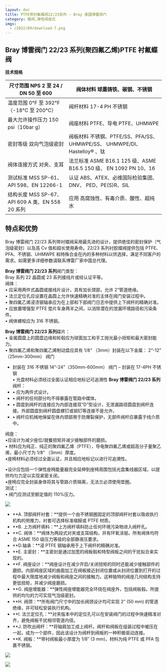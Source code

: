 ```yaml
---
layout: doc
title: PTFE带衬氟蝶阀22/23系列 – Bray 美国博雷阀门
category: 蝶阀,弹性阀座式
imgs:
  - /2022/09/download-7.png
---
```


## Bray 博雷阀门 22/23 系列(聚四氟乙烯)PTFE 衬氟蝶阀

**技术规格**

| 尺寸范围 NPS 2 至 24 / DN 50 至 600              | 阀体材料 球墨铸铁、碳钢、不锈钢                                          |
| ------------------------------------------------ | ------------------------------------------------------------------------ |
| 温度范围 0°F 至 392°F（-18°C 至 200°C）          | 阀杆材料 17-4 PH 不锈钢                                                  |
| 最大允许操作压力 150 psi（10bar g）              | 阀座材料 PTFE、导电 PTFE、UHMWPE                                         |
| 密封等级 双向气泡级密封                          | 阀板材料 不锈钢、PTFE/SS、PFA/SS、UHMWPE/SS、 UHMWPE/DI、Hastelloy® 、钛 |
| 阀体连接方式 对夹、支耳                          | 法兰标准 ASME B16.1 125 级、ASME B16.5 150 级、 EN 1092 PN 10、16        |
| 测试标准 MSS SP-61、API 598、EN 12266-1          | 认证 ABS、ATEX、必维国际检验集团、DNV、 PED、PE(S)R、SIL                 |
| 结构长度 MSS SP-67、API 609 A 类、EN 558 20 系列 | 应用 高腐蚀性、有毒介质、酸性、超纯水                                    |

## 特点和优势

Bray 博雷阀门 22/23 系列带衬蝶阀采用最先进的设计，提供绝佳的密封保护（气泡级密封）以及高 Cv 值和超长使用寿命。22/23 系列衬胶蝶阀提供包括 PTFE、PFA、不锈钢、UHMWPE 和特殊合金在内的多种材料以供选择，满足不同客户的需求。如需更多详细参数请联系博雷厂家中国总代理。

**Bray 博雷阀门 22/23 系列**阀门类型：  
Bray 系列 22 晶圆或 23 系列接线片或经认证平等。  
阀体：  
• 应采用两件式晶圆或接线片设计，具有加长颈部，允许 2“管道绝缘。  
• 法兰定位孔应设置在晶圆上允许快速精确对准的主体在阀门安装过程中。  
• 聚四氟乙烯浸渍钢轴承应为在上部和下部阀门日志中提供上下阀杆的精确对准。  
• 应放置增强型 PTFE 垫片车身两半之间，以消除潜在的泄漏环境路径和污染条件。  
• 阀体螺栓应为 316 不锈钢。

**Bray 博雷阀门 22/23 系列**碟片：  
• 金属圆盘上的圆盘边缘和轮毂应为球面加工和手工抛光最小扭矩和最大密封能力。  
• 聚四氟乙烯和聚四氟乙烯制动盘应具有 1/8“ （3mm）封装在以下金属： 2“-12” （25mm-300mm） 阀门

- 封装在 316 不锈钢 14“-24”（350mm-600mm） 阀门 – 封装在 17-4PH 不锈钢  
  • 光盘材料必须经过全面认证相应地标记可追溯性
  **Bray 博雷阀门 22/23 系列**阀杆：
- • 应为两件式设计。
- • 阀杆的任何部分均不得暴露在管路中媒体。
- • 圆盘到阀杆的连接应为内部连接双“D”型设计，无泄漏路径圆盘到阀杆连接。外部圆盘到阀杆圆盘螺钉或销钉等连接不是允许。
- • 阀杆应机械地保留在体内颈部用于防爆裂保护，无部件阀杆应暴露于线介质中。

阀座：  
•应设计为减少座位/就餐扭矩并减少接触部件的磨损。  
• 材料应为纯正、纯正的聚四氟乙烯（PTFE），导电聚四氟乙烯或超高分子量聚乙烯，最小尺寸为 1/8“ （3mm）厚度。  
•座椅材料必须经过全面认证，并且相应地标记以进行可追溯性。

•设计应包括一个弹性座椅能量器完全延伸到座椅周围包括光盘集线器区域，以提供均匀力足以实现紧密关闭。  
•座椅应完全封装身体将其与管路介质隔离，无法兰必须使用垫圈。  
测试：  
• 阀门应测试至额定值的 110%压力。

![](/2022/09/download-10-721x1024.png)

- **A. 顶部阀杆衬套：**提供一个由不锈钢圈固定的顶部阀杆衬套以吸收执行机构的侧推力，衬套可选择标准缩醛或 PTFE 材质。
- **B. 上方阀杆填料：**上方阀杆填料防止任何环境污染物进入阀杆孔。
- **C. 阀体：**阀体为两段式对夹或支耳结构，并有环氧涂层。所有阀体均符合 ASME 150 级压力等级的全部静液压要求。
- **D.轴承：**浸 PTFE 钢轴承用于上下阀杆的精确对准。
- **E. 主密封：**主密封是通过加宽的阀板毂和特型阀板之间的干扰拟合来实现的。
- **F. 阀座设计：**阀座设计在减少开启/关闭扭矩的同时还能减少接触部件的磨损。内部阀座区域的曲面加工在阀板接近封闭位置或从封闭位置到打开的过程中最大限度地减少阀板和阀座之间的接触力。这种独特的阀座几何结构支持更低扭矩，并减少阀座磨损。
- **G. 阀座增能器：**弹性阀座增能器完全环绕在阀座外，包括阀板毂。所提供的均匀的力可实现气泡级密封。
- **H. 阀颈：**所有阀门尺寸中的加长阀颈设计均可实现 2″ (50 mm) 的管道绝缘，并可轻松安装执行机构。
- **I. 法兰定位孔：**对夹版本中的定位孔可以在安装阀门的过程中快速精准对齐，避免阀板干扰相邻管道内径。
- **J. 防吹出阀杆：**将轴肩加工成上阀杆。阀杆和阀板在组装过程中被压在一起，成为一个部件，因此该设计为阀杆到阀板的一种积极驱动连接。
- **K. 阀板：**带衬阀板最小厚度为 1/8″ (3 mm)，材料为纯 PTFE 或 PFA 包裹不锈钢。

![](/2022/10/%E6%88%AA%E5%B1%8F2022-10-17-%E4%B8%8A%E5%8D%8810.46.10-1024x556.png)

![](/2022/10/%E6%88%AA%E5%B1%8F2022-10-17-%E4%B8%8A%E5%8D%8810.46.17-1024x562.png)
